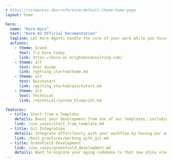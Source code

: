 ```yaml
---
# https://vitepress.dev/reference/default-theme-home-page
layout: home

hero:
  name: "Kore-Docs"
  text: "Kore AI Official Documentation"
  tagline: Let Kore Agents handle the core of your work while you focus on the details
  actions:
    - theme: brand
      text: Try Kore today
      link: https://kore-ai.brightenconsulting.com/
    - theme: alt
      text: User Guide
      link: /getting_started/home.md
    - theme: alt
      text: Quickstart
      link: /getting_started/quickstart.md
    - theme: alt
      text: Technical
      link: /tecnhical/system_blueprint.md

features:
  - title: Start from a Template
    details: Boost your development from one of our templates, including Angular, .NET, Python, React, SAPUI5 and more!
    link: /use_cases/start_from_template.md
  - title: Git Integration
    details: Integrate effortlessly with your workflow by having our agents creating new branches and continue where you left off.
    link: /best_practices/working_with_git.md
  - title: GreenField Development
    link: /use_cases/greenfield_development.md
    details: Want to migrate your aging codebase to that new shiny stack? Our agents got you covered!
---
```


